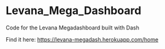 # Levana_Mega_Dashboard
Code for the Levana Megadashboard built with Dash


Find it here: https://levana-megadash.herokuapp.com/home
